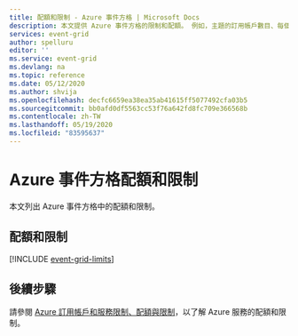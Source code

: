 ```yaml
---
title: 配額和限制 - Azure 事件方格 | Microsoft Docs
description: 本文提供 Azure 事件方格的限制和配額。 例如，主題的訂用帳戶數目、每個訂用帳戶的自訂主題數目等等。
services: event-grid
author: spelluru
editor: ''
ms.service: event-grid
ms.devlang: na
ms.topic: reference
ms.date: 05/12/2020
ms.author: shvija
ms.openlocfilehash: decfc6659ea38ea35ab41615ff5077492cfa03b5
ms.sourcegitcommit: bb0afd0df5563cc53f76a642fd8fc709e366568b
ms.contentlocale: zh-TW
ms.lasthandoff: 05/19/2020
ms.locfileid: "83595637"
---
```

# <a name="azure-event-grid-quotas-and-limits"></a>Azure 事件方格配額和限制
本文列出 Azure 事件方格中的配額和限制。 

## <a name="quotas-and-limits"></a>配額和限制
[!INCLUDE [event-grid-limits](../../includes/event-grid-limits.md)]

## <a name="next-steps"></a>後續步驟
請參閱 [Azure 訂用帳戶和服務限制、配額與限制](..//azure-resource-manager/management/azure-subscription-service-limits.md)，以了解 Azure 服務的配額和限制。 
